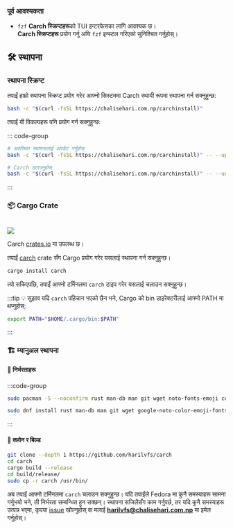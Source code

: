 ### पूर्व आवश्यकता

- `fzf` **Carch स्क्रिप्टहरू**को TUI इन्टरफेसका लागि आवश्यक छ।  
  **Carch स्क्रिप्टहरू** प्रयोग गर्नु अघि `fzf` इन्स्टल गरिएको सुनिश्चित गर्नुहोस्।

## 🛠️ स्थापना

### स्थापना स्क्रिप्ट

तपाईं हाम्रो स्थापना स्क्रिप्ट प्रयोग गरेर आफ्नो सिस्टममा Carch स्थायी रूपमा स्थापना गर्न सक्नुहुन्छ:

```sh
bash -c "$(curl -fsSL https://chalisehari.com.np/carchinstall)"
```

तपाईं यी विकल्पहरू पनि प्रयोग गर्न सक्नुहुन्छ:

::: code-group

```sh [अपडेट]
# अवस्थित स्थापनालाई अपडेट गर्नुहोस्
bash -c "$(curl -fsSL https://chalisehari.com.np/carchinstall)" -- --update
```

```sh [हटाउनुहोस्]
# Carch हटाउनुहोस्
bash -c "$(curl -fsSL https://chalisehari.com.np/carchinstall)" -- --uninstall
```
:::

### 📦 Cargo Crate

<br>

<img src="https://img.shields.io/crates/v/carch?style=for-the-badge&logo=rust&color=f5a97f&logoColor=fe640b&labelColor=171b22" >

Carch [crates.io](https://crates.io/) मा उपलब्ध छ।

तपाईं [carch](https://crates.io/crates/carch) crate सँग Cargo प्रयोग गरेर यसलाई स्थापना गर्न सक्नुहुन्छ।

```sh
cargo install carch
```

त्यो सकिएपछि, तपाईं आफ्नो टर्मिनलमा `carch` टाइप गरेर यसलाई चलाउन सक्नुहुन्छ।

:::tip :bulb: सुझाव
यदि `carch` पहिचान भएको छैन भने, Cargo को bin डाइरेक्टरीलाई आफ्नो PATH मा थप्नुहोस्:

```sh
export PATH="$HOME/.cargo/bin:$PATH"
```

:::

### 🏗️ म्यानुअल स्थापना

#### 📜 निर्भरताहरू

:::code-group

```sh [<i class="devicon-archlinux-plain"></i> Arch]
sudo pacman -S --noconfirm rust man-db man git wget noto-fonts-emoji curl bash-completion ttf-nerd-fonts-symbols ttf-jetbrains-mono-nerd cargo fzf glibc gcc
```

```sh [<i class="devicon-fedora-plain"></i> Fedora]
sudo dnf install rust man-db man git wget google-noto-color-emoji-fonts google-noto-emoji-fonts jetbrains-mono-fonts-all bash-completion-devel curl cargo fzf glibc gcc -y
```
:::

#### 🔧 क्लोन र बिल्ड

```sh
git clone --depth 1 https://github.com/harilvfs/carch
cd carch
cargo build --release
cd build/release/
sudo cp -r carch /usr/bin/ 
```

अब तपाईं आफ्नो टर्मिनलमा `carch` चलाउन सक्नुहुन्छ। यदि तपाईंले Fedora मा कुनै समस्याहरू सामना गर्नुभयो भने, ती निर्भरता सम्बन्धित हुन सक्छन्। स्थापना सजिलैसँग काम गर्नुपर्छ, तर यदि कुनै समस्याहरू उत्पन्न भएमा, कृपया [issue](https://github.com/harilvfs/carch/issues) खोल्नुहोस् वा मलाई **harilvfs@chalisehari.com.np** मा इमेल गर्नुहोस्।
